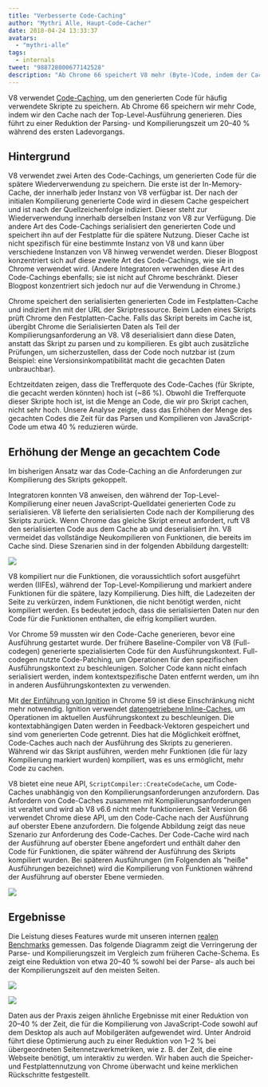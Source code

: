 ```yaml
---
title: "Verbesserte Code-Caching"
author: "Mythri Alle, Haupt-Code-Cacher"
date: 2018-04-24 13:33:37
avatars:
  - "mythri-alle"
tags:
  - internals
tweet: "988728000677142528"
description: "Ab Chrome 66 speichert V8 mehr (Byte-)Code, indem der Cache nach der Top-Level-Ausführung generiert wird."
---
```

V8 verwendet [Code-Caching](/blog/code-caching), um den generierten Code für häufig verwendete Skripte zu speichern. Ab Chrome 66 speichern wir mehr Code, indem wir den Cache nach der Top-Level-Ausführung generieren. Dies führt zu einer Reduktion der Parsing- und Kompilierungszeit um 20–40 % während des ersten Ladevorgangs.

<!--truncate-->
## Hintergrund

V8 verwendet zwei Arten des Code-Cachings, um generierten Code für die spätere Wiederverwendung zu speichern. Die erste ist der In-Memory-Cache, der innerhalb jeder Instanz von V8 verfügbar ist. Der nach der initialen Kompilierung generierte Code wird in diesem Cache gespeichert und ist nach der Quellzeichenfolge indiziert. Dieser steht zur Wiederverwendung innerhalb derselben Instanz von V8 zur Verfügung. Die andere Art des Code-Cachings serialisiert den generierten Code und speichert ihn auf der Festplatte für die spätere Nutzung. Dieser Cache ist nicht spezifisch für eine bestimmte Instanz von V8 und kann über verschiedene Instanzen von V8 hinweg verwendet werden. Dieser Blogpost konzentriert sich auf diese zweite Art des Code-Cachings, wie sie in Chrome verwendet wird. (Andere Integratoren verwenden diese Art des Code-Cachings ebenfalls; sie ist nicht auf Chrome beschränkt. Dieser Blogpost konzentriert sich jedoch nur auf die Verwendung in Chrome.)

Chrome speichert den serialisierten generierten Code im Festplatten-Cache und indiziert ihn mit der URL der Skriptressource. Beim Laden eines Skripts prüft Chrome den Festplatten-Cache. Falls das Skript bereits im Cache ist, übergibt Chrome die Serialisierten Daten als Teil der Kompilierungsanforderung an V8. V8 deserialisiert dann diese Daten, anstatt das Skript zu parsen und zu kompilieren. Es gibt auch zusätzliche Prüfungen, um sicherzustellen, dass der Code noch nutzbar ist (zum Beispiel: eine Versionsinkompatibilität macht die gecachten Daten unbrauchbar).

Echtzeitdaten zeigen, dass die Trefferquote des Code-Caches (für Skripte, die gecacht werden könnten) hoch ist (~86 %). Obwohl die Trefferquote dieser Skripte hoch ist, ist die Menge an Code, die wir pro Skript cachen, nicht sehr hoch. Unsere Analyse zeigte, dass das Erhöhen der Menge des gecachten Codes die Zeit für das Parsen und Kompilieren von JavaScript-Code um etwa 40 % reduzieren würde.

## Erhöhung der Menge an gecachtem Code

Im bisherigen Ansatz war das Code-Caching an die Anforderungen zur Kompilierung des Skripts gekoppelt.

Integratoren konnten V8 anweisen, den während der Top-Level-Kompilierung einer neuen JavaScript-Quelldatei generierten Code zu serialisieren. V8 lieferte den serialisierten Code nach der Kompilierung des Skripts zurück. Wenn Chrome das gleiche Skript erneut anfordert, ruft V8 den serialisierten Code aus dem Cache ab und deserialisiert ihn. V8 vermeidet das vollständige Neukompilieren von Funktionen, die bereits im Cache sind. Diese Szenarien sind in der folgenden Abbildung dargestellt:

![](/_img/improved-code-caching/warm-hot-run-1.png)

V8 kompiliert nur die Funktionen, die voraussichtlich sofort ausgeführt werden (IIFEs), während der Top-Level-Kompilierung und markiert andere Funktionen für die spätere, lazy Kompilierung. Dies hilft, die Ladezeiten der Seite zu verkürzen, indem Funktionen, die nicht benötigt werden, nicht kompiliert werden. Es bedeutet jedoch, dass die serialisierten Daten nur den Code für die Funktionen enthalten, die eifrig kompiliert wurden.

Vor Chrome 59 mussten wir den Code-Cache generieren, bevor eine Ausführung gestartet wurde. Der frühere Baseline-Compiler von V8 (Full-codegen) generierte spezialisierten Code für den Ausführungskontext. Full-codegen nutzte Code-Patching, um Operationen für den spezifischen Ausführungskontext zu beschleunigen. Solcher Code kann nicht einfach serialisiert werden, indem kontextspezifische Daten entfernt werden, um ihn in anderen Ausführungskontexten zu verwenden.

Mit [der Einführung von Ignition](/blog/launching-ignition-and-turbofan) in Chrome 59 ist diese Einschränkung nicht mehr notwendig. Ignition verwendet [datengetriebene Inline-Caches](https://www.youtube.com/watch?v=u7zRSm8jzvA), um Operationen im aktuellen Ausführungskontext zu beschleunigen. Die kontextabhängigen Daten werden in Feedback-Vektoren gespeichert und sind vom generierten Code getrennt. Dies hat die Möglichkeit eröffnet, Code-Caches auch nach der Ausführung des Skripts zu generieren. Während wir das Skript ausführen, werden mehr Funktionen (die für lazy Kompilierung markiert wurden) kompiliert, was es uns ermöglicht, mehr Code zu cachen.

V8 bietet eine neue API, `ScriptCompiler::CreateCodeCache`, um Code-Caches unabhängig von den Kompilierungsanforderungen anzufordern. Das Anfordern von Code-Caches zusammen mit Kompilierungsanforderungen ist veraltet und wird ab V8 v6.6 nicht mehr funktionieren. Seit Version 66 verwendet Chrome diese API, um den Code-Cache nach der Ausführung auf oberster Ebene anzufordern. Die folgende Abbildung zeigt das neue Szenario zur Anforderung des Code-Caches. Der Code-Cache wird nach der Ausführung auf oberster Ebene angefordert und enthält daher den Code für Funktionen, die später während der Ausführung des Skripts kompiliert wurden. Bei späteren Ausführungen (im Folgenden als "heiße" Ausführungen bezeichnet) wird die Kompilierung von Funktionen während der Ausführung auf oberster Ebene vermieden.

![](/_img/improved-code-caching/warm-hot-run-2.png)

## Ergebnisse

Die Leistung dieses Features wurde mit unseren internen [realen Benchmarks](https://cs.chromium.org/chromium/src/tools/perf/page_sets/v8_top_25.py?q=v8.top&sq=package:chromium&l=1) gemessen. Das folgende Diagramm zeigt die Verringerung der Parse- und Kompilierungszeit im Vergleich zum früheren Cache-Schema. Es zeigt eine Reduktion von etwa 20–40 % sowohl bei der Parse- als auch bei der Kompilierungszeit auf den meisten Seiten.

![](/_img/improved-code-caching/parse.png)

![](/_img/improved-code-caching/compile.png)

Daten aus der Praxis zeigen ähnliche Ergebnisse mit einer Reduktion von 20–40 % der Zeit, die für die Kompilierung von JavaScript-Code sowohl auf dem Desktop als auch auf Mobilgeräten aufgewendet wird. Unter Android führt diese Optimierung auch zu einer Reduktion von 1–2 % bei übergeordneten Seitennetzwerkmetriken, wie z. B. der Zeit, die eine Webseite benötigt, um interaktiv zu werden. Wir haben auch die Speicher- und Festplattennutzung von Chrome überwacht und keine merklichen Rückschritte festgestellt.
